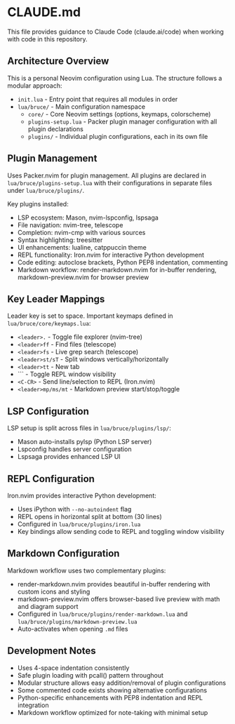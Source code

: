 # CLAUDE.md

This file provides guidance to Claude Code (claude.ai/code) when working with code in this repository.

## Architecture Overview

This is a personal Neovim configuration using Lua. The structure follows a modular approach:

- `init.lua` - Entry point that requires all modules in order
- `lua/bruce/` - Main configuration namespace
  - `core/` - Core Neovim settings (options, keymaps, colorscheme)
  - `plugins-setup.lua` - Packer plugin manager configuration with all plugin declarations
  - `plugins/` - Individual plugin configurations, each in its own file

## Plugin Management

Uses Packer.nvim for plugin management. All plugins are declared in `lua/bruce/plugins-setup.lua` with their configurations in separate files under `lua/bruce/plugins/`.

Key plugins installed:
- LSP ecosystem: Mason, nvim-lspconfig, lspsaga
- File navigation: nvim-tree, telescope
- Completion: nvim-cmp with various sources
- Syntax highlighting: treesitter
- UI enhancements: lualine, catppuccin theme
- REPL functionality: Iron.nvim for interactive Python development
- Code editing: autoclose brackets, Python PEP8 indentation, commenting
- Markdown workflow: render-markdown.nvim for in-buffer rendering, markdown-preview.nvim for browser preview

## Key Leader Mappings

Leader key is set to space. Important keymaps defined in `lua/bruce/core/keymaps.lua`:
- `<leader>.` - Toggle file explorer (nvim-tree)
- `<leader>ff` - Find files (telescope)
- `<leader>fs` - Live grep search (telescope)
- `<leader>st/sT` - Split windows vertically/horizontally
- `<leader>tt` - New tab
- `<leader>`` - Toggle REPL window visibility
- `<C-CR>` - Send line/selection to REPL (Iron.nvim)
- `<leader>mp/ms/mt` - Markdown preview start/stop/toggle

## LSP Configuration

LSP setup is split across files in `lua/bruce/plugins/lsp/`:
- Mason auto-installs pylsp (Python LSP server)
- Lspconfig handles server configuration
- Lspsaga provides enhanced LSP UI

## REPL Configuration

Iron.nvim provides interactive Python development:
- Uses iPython with `--no-autoindent` flag
- REPL opens in horizontal split at bottom (30 lines)
- Configured in `lua/bruce/plugins/iron.lua`
- Key bindings allow sending code to REPL and toggling window visibility

## Markdown Configuration

Markdown workflow uses two complementary plugins:
- render-markdown.nvim provides beautiful in-buffer rendering with custom icons and styling
- markdown-preview.nvim offers browser-based live preview with math and diagram support
- Configured in `lua/bruce/plugins/render-markdown.lua` and `lua/bruce/plugins/markdown-preview.lua`
- Auto-activates when opening `.md` files

## Development Notes

- Uses 4-space indentation consistently
- Safe plugin loading with pcall() pattern throughout
- Modular structure allows easy addition/removal of plugin configurations
- Some commented code exists showing alternative configurations
- Python-specific enhancements with PEP8 indentation and REPL integration
- Markdown workflow optimized for note-taking with minimal setup